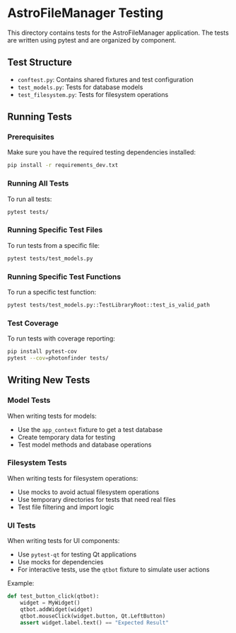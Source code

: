# AstroFileManager Testing

This directory contains tests for the AstroFileManager application. The tests are written using pytest and are organized by component.

## Test Structure

- `conftest.py`: Contains shared fixtures and test configuration
- `test_models.py`: Tests for database models
- `test_filesystem.py`: Tests for filesystem operations

## Running Tests

### Prerequisites

Make sure you have the required testing dependencies installed:

```bash
pip install -r requirements_dev.txt
```

### Running All Tests

To run all tests:

```bash
pytest tests/
```

### Running Specific Test Files

To run tests from a specific file:

```bash
pytest tests/test_models.py
```

### Running Specific Test Functions

To run a specific test function:

```bash
pytest tests/test_models.py::TestLibraryRoot::test_is_valid_path
```

### Test Coverage

To run tests with coverage reporting:

```bash
pip install pytest-cov
pytest --cov=photonfinder tests/
```

## Writing New Tests

### Model Tests

When writing tests for models:
- Use the `app_context` fixture to get a test database
- Create temporary data for testing
- Test model methods and database operations

### Filesystem Tests

When writing tests for filesystem operations:
- Use mocks to avoid actual filesystem operations
- Use temporary directories for tests that need real files
- Test file filtering and import logic

### UI Tests

When writing tests for UI components:
- Use `pytest-qt` for testing Qt applications
- Use mocks for dependencies
- For interactive tests, use the `qtbot` fixture to simulate user actions

Example:
```python
def test_button_click(qtbot):
    widget = MyWidget()
    qtbot.addWidget(widget)
    qtbot.mouseClick(widget.button, Qt.LeftButton)
    assert widget.label.text() == "Expected Result"
```
